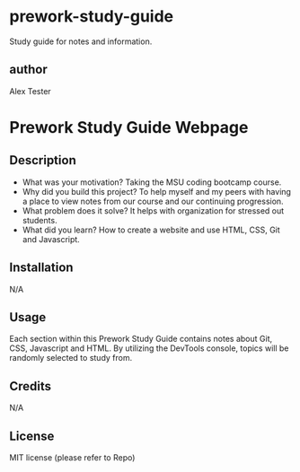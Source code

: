 # prework-study-guide
Study guide for notes and information. 
## author 
Alex Tester
# Prework Study Guide Webpage

## Description



- What was your motivation?
Taking the MSU coding bootcamp course.
- Why did you build this project? 
To help myself and my peers with having a place to view notes from our course and our continuing progression.
- What problem does it solve?
It helps with organization for stressed out students.
- What did you learn?
How to create a website and use HTML, CSS, Git and Javascript. 



## Installation

N/A

## Usage

Each section within this Prework Study Guide contains notes about Git, CSS, Javascript and HTML. By utilizing the DevTools console, topics will be randomly selected to study from. 

## Credits

N/A

## License

MIT license (please refer to Repo)





